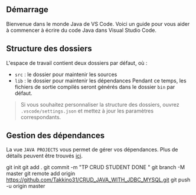 ## Démarrage
Bienvenue dans le monde Java de VS Code. Voici un guide pour vous aider à commencer à écrire du code Java dans Visual Studio Code.

## Structure des dossiers
L'espace de travail contient deux dossiers par défaut, où :
- `src` : le dossier pour maintenir les sources
- `lib` : le dossier pour maintenir les dépendances
Pendant ce temps, les fichiers de sortie compilés seront générés dans le dossier `bin` par défaut.

> Si vous souhaitez personnaliser la structure des dossiers, ouvrez `.vscode/settings.json` et mettez à jour les paramètres correspondants.

## Gestion des dépendances
La vue `JAVA PROJECTS` vous permet de gérer vos dépendances. Plus de détails peuvent être trouvés [ici](https://github.com/microsoft/vscode-java-dependency#manage-dependencies).

git init
git add .
git commit -m "TP CRUD STUDENT DONE "
git branch -M master
git remote add origin https://github.com/Takkino31/CRUD_JAVA_WITH_JDBC_MYSQL.git
git push -u origin master